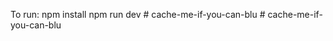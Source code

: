 To run:
npm install
npm run dev
#   c a c h e - m e - i f - y o u - c a n - b l u  
 #   c a c h e - m e - i f - y o u - c a n - b l u  
 